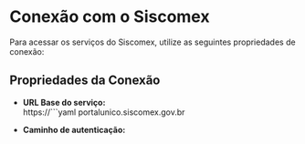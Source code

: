 # Conexão com o Siscomex

Para acessar os serviços do Siscomex, utilize as seguintes propriedades de conexão:

## Propriedades da Conexão

- **URL Base do serviço:**  
  https://```yaml portalunico.siscomex.gov.br

- **Caminho de autenticação:**  
  ```yaml portal/api/autenticar
